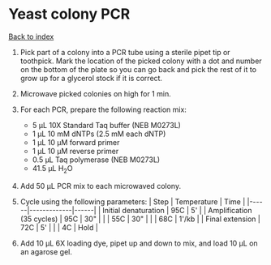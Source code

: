 # Yeast colony PCR

[Back to index](https://zentnerlab.github.io/)

1. Pick part of a colony into a PCR tube using a sterile pipet tip or toothpick. Mark the location of the picked colony with a dot and number on the bottom of the plate so you can go back and pick the rest of it to grow up for a glycerol stock if it is correct.

2. Microwave picked colonies on high for 1 min.

3. For each PCR, prepare the following reaction mix:
    * 5 μL 10X Standard Taq buffer (NEB M0273L)
    * 1 μL 10 mM dNTPs (2.5 mM each dNTP)
    * 1 μL 10 μM forward primer
    * 1 μL 10 μM reverse primer
    * 0.5 μL Taq polymerase (NEB M0273L)
    * 41.5 μL H<sub>2</sub>O

4. Add 50 μL PCR mix to each microwaved colony.

5. Cycle using the following parameters:
    | Step | Temperature | Time |
    |------|-------------|------|
    | Initial denaturation | 95C | 5' |
    | Amplification (35 cycles) | 95C | 30" |
    | | 55C | 30" |
    | | 68C | 1'/kb |
    | Final extension | 72C | 5' |
    | | 4C | Hold |
    
6. Add 10 μL 6X loading dye, pipet up and down to mix, and load 10 μL on an agarose gel.
